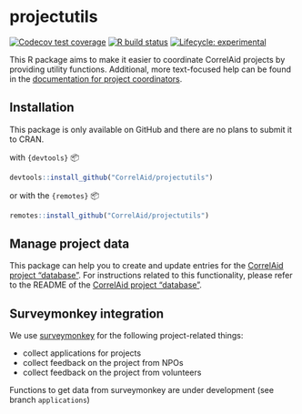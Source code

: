 projectutils
================

<!-- badges: start -->

[![Codecov test
coverage](https://codecov.io/gh/CorrelAid/projectutils/branch/master/graph/badge.svg)](https://codecov.io/gh/CorrelAid/projectutils?branch=master)
[![R build
status](https://github.com/CorrelAid/projectutils/workflows/R-CMD-check/badge.svg)](https://github.com/CorrelAid/projectutils/actions)
[![Lifecycle:
experimental](https://img.shields.io/badge/lifecycle-experimental-orange.svg)](https://www.tidyverse.org/lifecycle/#experimental)
<!-- badges: end -->

This R package aims to make it easier to coordinate CorrelAid projects
by providing utility functions. Additional, more text-focused help can
be found in the [documentation for project
coordinators](https://docs.correlaid.org/project-manual/project-coordinators).

## Installation

This package is only available on GitHub and there are no plans to
submit it to CRAN.

with `{devtools}` :package:

``` r
devtools::install_github("CorrelAid/projectutils")
```

or with the `{remotes}` :package:

``` r
remotes::install_github("CorrelAid/projectutils")
```

## Manage project data

This package can help you to create and update entries for the
[CorrelAid project “database”](). For instructions related to this
functionality, please refer to the README of the [CorrelAid project
“database”]().

## Surveymonkey integration

We use [surveymonkey](https://surveymonkey.de) for the following
project-related things:

  - collect applications for projects
  - collect feedback on the project from NPOs
  - collect feedback on the project from volunteers

Functions to get data from surveymonkey are under development (see
branch `applications`)
